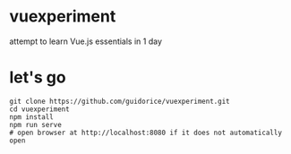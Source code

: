 # vuexperiment
attempt to learn Vue.js essentials in 1 day

# let's go
```
git clone https://github.com/guidorice/vuexperiment.git
cd vuexperiment
npm install
npm run serve
# open browser at http://localhost:8080 if it does not automatically open
```
